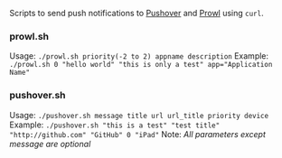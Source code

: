 Scripts to send push notifications to [Pushover](https://pushover.net/) and [Prowl](http://prowlapp.com/) using `curl`.

### prowl.sh ###

Usage: `./prowl.sh priority(-2 to 2) appname description`
Example: `./prowl.sh 0 "hello world" "this is only a test"
app="Application Name"`

### pushover.sh ###

Usage: `./pushover.sh message title url url_title priority device`
Example: `./pushover.sh "this is a test" "test title" "http://github.com" "GitHub" 0 "iPad"`
Note: *All parameters except message are optional*
